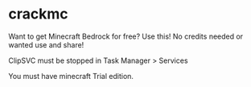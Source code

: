 # crackmc
Want to get Minecraft Bedrock for free? Use this! No credits needed or wanted use and share!



ClipSVC must be stopped in Task Manager > Services

You must have minecraft Trial edition.
